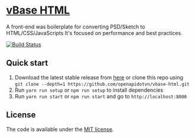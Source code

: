 # [vBase HTML](https://github.com/openapidotvn/vbase-html)

A front-end was boilerplate for converting PSD/Sketch to HTML/CSS/JavaScripts It's focused on performance and best practices.

[![Build Status](https://travis-ci.org/openapidotvn/vbase-html.svg?branch=master)](https://travis-ci.org/openapidotvn/vbase-html)

## Quick start

1. Download the latest stable release from
   [here](https://github.com/openapidotvn/vbase-html/releases) or clone this repo using `git clone --depth=1 https://github.com/openapidotvn/vbase-html.git`
2. Run `yarn run setup` or `npm run setup` to install dependencies
3. Run `yarn run start` or `npm run start` and go to `http://localhost:8000`

## License

The code is available under the [MIT license](LICENSE.md).
